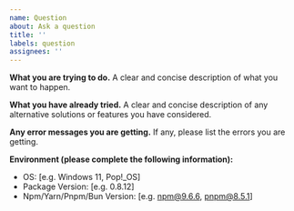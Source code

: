 ```yaml
---
name: Question
about: Ask a question
title: ''
labels: question
assignees: ''
---
```


**What you are trying to do.** A clear and concise description of what you want to happen.

**What you have already tried.** A clear and concise description of any alternative solutions or features you have considered.

**Any error messages you are getting.** If any, please list the errors you are getting.

**Environment (please complete the following information):**

- OS: [e.g. Windows 11, Pop!_OS]
- Package Version: [e.g. 0.8.12]
- Npm/Yarn/Pnpm/Bun Version: [e.g. npm@9.6.6, pnpm@8.5.1]
